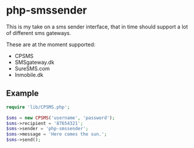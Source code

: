 php-smssender
=============

This is my take on a sms sender interface, that in time should support a lot of different sms gateways.

These are at the moment supported:
- CPSMS
- SMSgateway.dk
- SureSMS.com
- Inmobile.dk


Example
-------

``` php
require 'lib/CPSMS.php';

$sms = new CPSMS('username', 'password');
$sms->recipient = '87654321';
$sms->sender = 'php-smssender';
$sms->message = 'Here comes the sun.';
$sms->send();
```